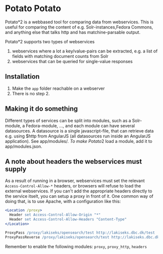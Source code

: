 # Potato Potato

Potato*2 is a webbased tool for comparing data from webservices. This is useful for comparing the content of e.g. Solr-instances,Fedora Commons, and anything else that talks http and has matchine-parsable output.

Potato*2 supports two types of webservices
1. webservices where a lot a key/value-pairs can be extracted, e.g. a list of fields with matching document counts from Solr
1. webservices that can be queried for single-value responses


## Installation

1. Make the `app` folder reachable on a webserver
2. There is no step 2.


## Making it do something

Different types of services can be split into modules, such as a Solr-module, a Fedora-module, ..., and each module can have
several datasources. A datasource is a single javascript-file, that can retrieve data e.g. using $http from AngularJS
(all datasources run inside an AngularJS application). See app/modules/*.
To make Potato*2 load a module, add it to app/modules.json.


## A note about headers the webservices must supply

As a result of running in a browser, webservices must set the relevant `Access-Control-Allow-*` headers, or browsers will refuse to load the external webservices.
If you can't add the appropriate headers directly to the service itselt, you can setup a proxy in front of it.
One common way of doing that, is to use Apache, with a configuration like this:

```apache
<Location /proxy>
  Header set Access-Control-Allow-Origin "*"
  Header set Access-Control-Allow-Headers "Content-Type"
</Location>

ProxyPass /proxy/lakiseks/opensearch/test http://lakiseks.dbc.dk/test
ProxyPassReverse /proxy/lakiseks/opensearch/test http://lakiseks.dbc.dk/test
```

Remember to enable the following modules: `proxy`, `proxy_http`, `headers`
